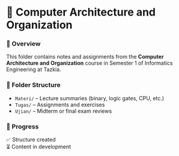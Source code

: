 # 🧠 Computer Architecture and Organization

### 🧾 Overview
This folder contains notes and assignments from the **Computer Architecture and Organization** course in Semester 1 of Informatics Engineering at Tazkia.

### 📂 Folder Structure
- `Materi/` – Lecture summaries (binary, logic gates, CPU, etc.)
- `Tugas/` – Assignments and exercises
- `Ujian/` – Midterm or final exam reviews

### 📝 Progress
✅ Structure created  
⏳ Content in development
